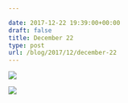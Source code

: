 ```yaml
---

date: 2017-12-22 19:39:00+00:00
draft: false
title: December 22
type: post
url: /blog/2017/12/december-22
---
```




  
   ![](/images/2017-12-22-201712december-22/IMG_3448.jpg)

  

  
   ![](/images/2017-12-22-201712december-22/IMG_3450.jpg)

  


